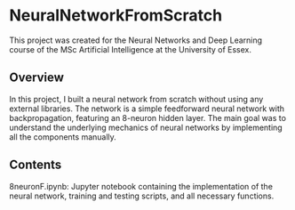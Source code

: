 # NeuralNetworkFromScratch

This project was created for the Neural Networks and Deep Learning course of the MSc Artificial Intelligence at the University of Essex.

## Overview

In this project, I built a neural network from scratch without using any external libraries. The network is a simple feedforward neural network with backpropagation, featuring an 8-neuron hidden layer. The main goal was to understand the underlying mechanics of neural networks by implementing all the components manually.

## Contents

8neuronF.ipynb: Jupyter notebook containing the implementation of the neural network, training and testing scripts, and all necessary functions.
